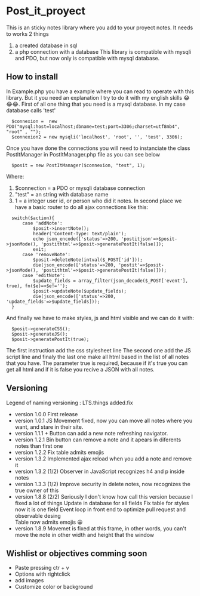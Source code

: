 # Post_it_proyect

This is an sticky notes library where you add to your proyect notes. It needs to works 2 things
  1. a created database in sql
  2. a php connection with a database
This library is compatible with mysqli and PDO, but now only is compatible with mysql database.

## How to install

In Example.php you have a example where you can read to operate with this library. But it you
need an explanation I try to do it with my english skills 😂😂😂. First of all one thing that
you need is a mysql database. In my case database calls 'test'

```
  $connexion =  new PDO("mysql:host=localhost;dbname=test;port=3306;charset=utf8mb4", "root" , "");
  $connexion2 = new mysqli('localhost', 'root', '', 'test', 3306);
```

Once you have done the connections you will need to instanciate the class PostItManager in PostItManager.php
file as you can see below

```
  $posit = new PostItManager($connexion, "test", 1);
```

Where:
  1.  $connection = a PDO or mysqli database connection
  2.  "test" = an string with database name
  3.  1 = a integer user id, or person who did it notes.
In second place we have a basic router to do all ajax connections like this:

```
  switch($action){
      case 'addNote':
          $posit->insertNote();
          header('Content-Type: text/plain');
          echo json_encode(['status'=>200, 'postitjson'=>$posit->jsonMode(), 'postithtml'=>$posit->generatePostIt(false)]);
          exit;
      case 'removeNote':
          $posit->deleteNote(intval($_POST['id']));
          die(json_encode(['status'=>200, 'postit'=>$posit->jsonMode(), 'postithtml'=>$posit->generatePostIt(false)]));
      case 'editNote':
          $update_fields = array_filter(json_decode($_POST['event'], true), fn($e)=>$e!='');
          $posit->updateNote($update_fields);
          die(json_encode(['status'=>200, 'update_fields'=>$update_fields]));
  }
```

And finally we have to make styles, js and html visible and we can do it with:

```
  $posit->generateCSS();
  $posit->generateJS();
  $posit->generatePostIt(true);
```

The first instruction add the css stylesheet line
The second one add the JS script line
and finaly the last one make all html based in the list of all notes that you have. The parameter true is required, because if 
it's true you can get all html and if it is false you recive a JSON with all notes.

## Versioning
                               
 Legend of naming versioning : LTS.things added.fix            
                                   
 - version 1.0.0
       First release
 - version 1.0.1
       JS Movement fixed, now you can move all notes where you want, and stare in
       their site.
 - version 1.1.1
       + Button can add a new note refreshing navigator.
 - version 1.2.1
       Bin button can remove a note and it apears in diferents notes than first one
 - version 1.2.2
       Fix table admits emojis
 - version 1.3.2
       Implemented ajax reload when you add a note and remove it
 - version 1.3.2 (1/2)
       Observer in JavaScript recognizes h4 and p inside notes
 - version 1.3.3 (1/2)
       Improve security in delete notes, now recognizes the true owner of this
 - version 1.8.8 (2/2)
       Seriously I don't know how call this version because I fixed a lot of things
       Update in database for all fields
       Fix table for styles now it is one field
       Event loop in front end to optimize pull request and observable desing    
       Table now admits emojis 😀
 - version 1.8.9 
       Movemet is fixed at this frame, in other words, you can't move the note in other 
       width and height that the window
  
 ## Wishlist or objectives comming soon
  
 - Paste pressing ctr + v 
 - Options with rightclick
 - add images
 - Customize color or background    
